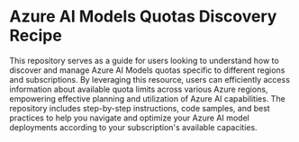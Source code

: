 # Azure AI Models Quotas Discovery Recipe

This repository serves as a guide for users looking to understand how to discover and manage Azure AI Models quotas specific to different regions and subscriptions. By leveraging this resource, users can efficiently access information about available quota limits across various Azure regions, empowering effective planning and utilization of Azure AI capabilities. The repository includes step-by-step instructions, code samples, and best practices to help you navigate and optimize your Azure AI model deployments according to your subscription's available capacities.
